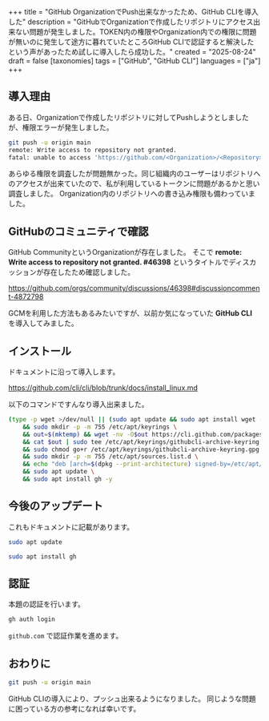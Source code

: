 +++
title = "GitHub OrganizationでPush出来なかったため、GitHub CLIを導入した"
description = "GitHubでOrganizationで作成したリポジトリにアクセス出来ない問題が発生しました。TOKEN内の権限やOrganization内での権限に問題が無いのに発生して途方に暮れていたところGitHub CLIで認証すると解決したという声があったため試しに導入したら成功した。"
created = "2025-08-24"
draft = false
[taxonomies]
tags = ["GitHub", "GitHub CLI"]
languages = ["ja"]
+++

## 導入理由

ある日、Organizationで作成したリポジトリに対してPushしようとしましたが、権限エラーが発生しました。

```sh
git push -u origin main
remote: Write access to repository not granted.
fatal: unable to access 'https://github.com/<Organization>/<Repository>.git/': The requested URL returned error: 403
```

あらゆる権限を調査したが問題無かった。同じ組織内のユーザーはリポジトリへのアクセスが出来ていたので、私が利用しているトークンに問題があるかと思い調査しました。
Organization内のリポジトリへの書き込み権限も備わっていました。

## GitHubのコミュニティで確認

GitHub CommunityというOrganizationが存在しました。
そこで **remote: Write access to repository not granted. #46398** というタイトルでディスカッションが存在したため確認しました。

https://github.com/orgs/community/discussions/46398#discussioncomment-4872798

GCMを利用した方法もあるみたいですが、以前か気になっていた **GitHub CLI** を導入してみました。

## インストール

ドキュメントに沿って導入します。

https://github.com/cli/cli/blob/trunk/docs/install_linux.md

以下のコマンドですんなり導入出来ました。

```sh
(type -p wget >/dev/null || (sudo apt update && sudo apt install wget -y)) \
	&& sudo mkdir -p -m 755 /etc/apt/keyrings \
	&& out=$(mktemp) && wget -nv -O$out https://cli.github.com/packages/githubcli-archive-keyring.gpg \
	&& cat $out | sudo tee /etc/apt/keyrings/githubcli-archive-keyring.gpg > /dev/null \
	&& sudo chmod go+r /etc/apt/keyrings/githubcli-archive-keyring.gpg \
	&& sudo mkdir -p -m 755 /etc/apt/sources.list.d \
	&& echo "deb [arch=$(dpkg --print-architecture) signed-by=/etc/apt/keyrings/githubcli-archive-keyring.gpg] https://cli.github.com/packages stable main" | sudo tee /etc/apt/sources.list.d/github-cli.list > /dev/null \
	&& sudo apt update \
	&& sudo apt install gh -y
```

## 今後のアップデート

これもドキュメントに記載があります。

```sh
sudo apt update
```

```sh
sudo apt install gh
```

## 認証

本題の認証を行います。

```sh
gh auth login
```

`github.com` で認証作業を進めます。

## おわりに

```sh
git push -u origin main
```

GitHub CLIの導入により、プッシュ出来るようになりました。
同じような問題に困っている方の参考になれば幸いです。
